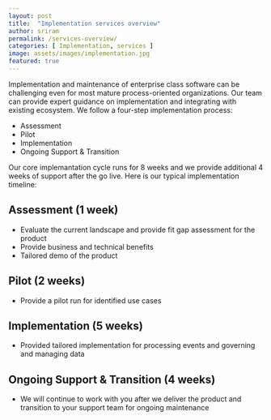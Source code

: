 ```yaml
---
layout: post
title:  "Implementation services overview"
author: sriram
permalink: /services-overview/
categories: [ Implementation, services ]
image: assets/images/implementation.jpg
featured: true
---
```


Implementation and maintenance of enterprise class software can be challenging even for most mature process-oriented organizations. Our team can provide expert guidance on implementation and integrating with existing ecosystem. We follow a four-step implementation process:

* Assessment
* Pilot
* Implementation
* Ongoing Support & Transition

Our core implemantation cycle runs for 8 weeks and we provide additional 4 weeks of support after the go live. Here is our typical implementation timeline:

## Assessment (1 week)
+ Evaluate the current landscape and provide fit gap assessment for the product
+ Provide business and technical benefits
+ Tailored demo of the product

## Pilot (2 weeks)
+ Provide a pilot run for identified use cases

## Implementation (5 weeks)
+ Provided tailored implementation for processing events and governing and managing data

## Ongoing Support & Transition (4 weeks)
+ We will continue to work with you after we deliver the product and transition to your support team for ongoing maintenance
